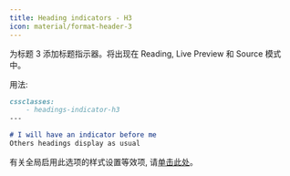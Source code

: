 ```yaml
---
title: Heading indicators - H3
icon: material/format-header-3
---
```


为标题 3 添加标题指示器。将出现在 Reading, Live Preview 和 Source 模式中。

用法:

```md
cssclasses:
    - headings-indicator-h3
---

# I will have an indicator before me
Others headings display as usual
```

有关全局启用此选项的样式设置等效项, 请[单击此处](../../Style-Settings/Editor/Headings/index.md#3_1)。

